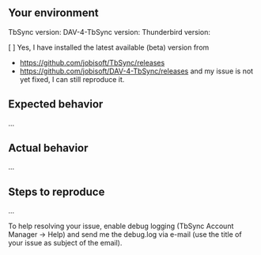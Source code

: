 ## Your environment

TbSync version:
DAV-4-TbSync version:
Thunderbird version:

[ ] Yes, I have installed the latest available (beta) version from 
 - https://github.com/jobisoft/TbSync/releases 
 - https://github.com/jobisoft/DAV-4-TbSync/releases 
and my issue is not yet fixed, I can still reproduce it.


## Expected behavior
...

## Actual behavior
...

## Steps to reproduce
...

To help resolving your issue, enable debug logging (TbSync Account Manager -> Help) and send me the debug.log via e-mail (use the title of your issue as subject of the email).
